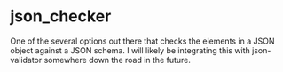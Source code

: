 # json_checker
One of the several options out there that checks the elements in a JSON object against a JSON schema. I will likely be integrating this with json-validator somewhere down the road in the future.
